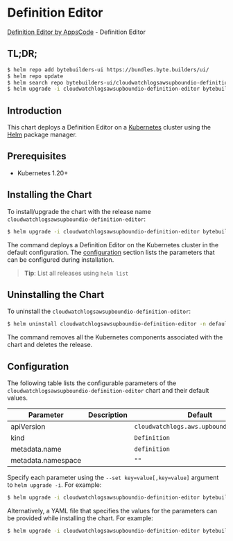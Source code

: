 # Definition Editor

[Definition Editor by AppsCode](https://byte.builders) - Definition Editor

## TL;DR;

```bash
$ helm repo add bytebuilders-ui https://bundles.byte.builders/ui/
$ helm repo update
$ helm search repo bytebuilders-ui/cloudwatchlogsawsupboundio-definition-editor --version=v0.4.18
$ helm upgrade -i cloudwatchlogsawsupboundio-definition-editor bytebuilders-ui/cloudwatchlogsawsupboundio-definition-editor -n default --create-namespace --version=v0.4.18
```

## Introduction

This chart deploys a Definition Editor on a [Kubernetes](http://kubernetes.io) cluster using the [Helm](https://helm.sh) package manager.

## Prerequisites

- Kubernetes 1.20+

## Installing the Chart

To install/upgrade the chart with the release name `cloudwatchlogsawsupboundio-definition-editor`:

```bash
$ helm upgrade -i cloudwatchlogsawsupboundio-definition-editor bytebuilders-ui/cloudwatchlogsawsupboundio-definition-editor -n default --create-namespace --version=v0.4.18
```

The command deploys a Definition Editor on the Kubernetes cluster in the default configuration. The [configuration](#configuration) section lists the parameters that can be configured during installation.

> **Tip**: List all releases using `helm list`

## Uninstalling the Chart

To uninstall the `cloudwatchlogsawsupboundio-definition-editor`:

```bash
$ helm uninstall cloudwatchlogsawsupboundio-definition-editor -n default
```

The command removes all the Kubernetes components associated with the chart and deletes the release.

## Configuration

The following table lists the configurable parameters of the `cloudwatchlogsawsupboundio-definition-editor` chart and their default values.

|     Parameter      | Description |                      Default                       |
|--------------------|-------------|----------------------------------------------------|
| apiVersion         |             | <code>cloudwatchlogs.aws.upbound.io/v1beta1</code> |
| kind               |             | <code>Definition</code>                            |
| metadata.name      |             | <code>definition</code>                            |
| metadata.namespace |             | <code>""</code>                                    |


Specify each parameter using the `--set key=value[,key=value]` argument to `helm upgrade -i`. For example:

```bash
$ helm upgrade -i cloudwatchlogsawsupboundio-definition-editor bytebuilders-ui/cloudwatchlogsawsupboundio-definition-editor -n default --create-namespace --version=v0.4.18 --set apiVersion=cloudwatchlogs.aws.upbound.io/v1beta1
```

Alternatively, a YAML file that specifies the values for the parameters can be provided while
installing the chart. For example:

```bash
$ helm upgrade -i cloudwatchlogsawsupboundio-definition-editor bytebuilders-ui/cloudwatchlogsawsupboundio-definition-editor -n default --create-namespace --version=v0.4.18 --values values.yaml
```
